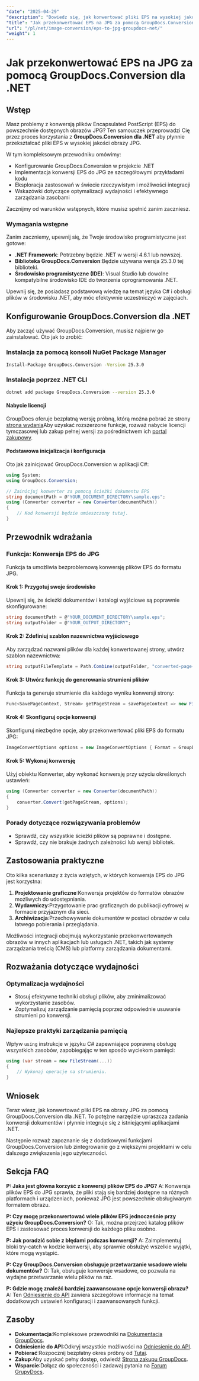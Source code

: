 ```yaml
---
"date": "2025-04-29"
"description": "Dowiedz się, jak konwertować pliki EPS na wysokiej jakości obrazy JPG przy użyciu GroupDocs.Conversion dla platformy .NET, korzystając ze szczegółowych przykładów kodu i wskazówek dotyczących wydajności."
"title": "Jak przekonwertować EPS na JPG za pomocą GroupDocs.Conversion dla .NET"
"url": "/pl/net/image-conversion/eps-to-jpg-groupdocs-net/"
"weight": 1
---
```


# Jak przekonwertować EPS na JPG za pomocą GroupDocs.Conversion dla .NET

## Wstęp

Masz problemy z konwersją plików Encapsulated PostScript (EPS) do powszechnie dostępnych obrazów JPG? Ten samouczek przeprowadzi Cię przez proces korzystania z **GroupDocs.Conversion dla .NET** aby płynnie przekształcać pliki EPS w wysokiej jakości obrazy JPG.

W tym kompleksowym przewodniku omówimy:
- Konfigurowanie GroupDocs.Conversion w projekcie .NET
- Implementacja konwersji EPS do JPG ze szczegółowymi przykładami kodu
- Eksploracja zastosowań w świecie rzeczywistym i możliwości integracji
- Wskazówki dotyczące optymalizacji wydajności i efektywnego zarządzania zasobami

Zacznijmy od warunków wstępnych, które musisz spełnić zanim zaczniesz.

### Wymagania wstępne

Zanim zaczniemy, upewnij się, że Twoje środowisko programistyczne jest gotowe:
- **.NET Framework**: Potrzebny będzie .NET w wersji 4.6.1 lub nowszej.
- **Biblioteka GroupDocs.Conversion**:Będzie używana wersja 25.3.0 tej biblioteki.
- **Środowisko programistyczne (IDE)**: Visual Studio lub dowolne kompatybilne środowisko IDE do tworzenia oprogramowania .NET.

Upewnij się, że posiadasz podstawową wiedzę na temat języka C# i obsługi plików w środowisku .NET, aby móc efektywnie uczestniczyć w zajęciach.

## Konfigurowanie GroupDocs.Conversion dla .NET

Aby zacząć używać GroupDocs.Conversion, musisz najpierw go zainstalować. Oto jak to zrobić:

### Instalacja za pomocą konsoli NuGet Package Manager
```bash
Install-Package GroupDocs.Conversion -Version 25.3.0
```

### Instalacja poprzez .NET CLI
```bash
dotnet add package GroupDocs.Conversion --version 25.3.0
```

#### Nabycie licencji

GroupDocs oferuje bezpłatną wersję próbną, którą można pobrać ze strony [strona wydania](https://releases.groupdocs.com/conversion/net/)Aby uzyskać rozszerzone funkcje, rozważ nabycie licencji tymczasowej lub zakup pełnej wersji za pośrednictwem ich [portal zakupowy](https://purchase.groupdocs.com/buy).

#### Podstawowa inicjalizacja i konfiguracja
Oto jak zainicjować GroupDocs.Conversion w aplikacji C#:

```csharp
using System;
using GroupDocs.Conversion;

// Zainicjuj konwerter za pomocą ścieżki dokumentu EPS
string documentPath = @"YOUR_DOCUMENT_DIRECTORY\sample.eps";
using (Converter converter = new Converter(documentPath))
{
    // Kod konwersji będzie umieszczony tutaj.
}
```

## Przewodnik wdrażania

### Funkcja: Konwersja EPS do JPG

Funkcja ta umożliwia bezproblemową konwersję plików EPS do formatu JPG.

#### Krok 1: Przygotuj swoje środowisko
Upewnij się, że ścieżki dokumentów i katalogi wyjściowe są poprawnie skonfigurowane:

```csharp
string documentPath = @"YOUR_DOCUMENT_DIRECTORY\sample.eps";
string outputFolder = @"YOUR_OUTPUT_DIRECTORY";
```

#### Krok 2: Zdefiniuj szablon nazewnictwa wyjściowego
Aby zarządzać nazwami plików dla każdej konwertowanej strony, utwórz szablon nazewnictwa:

```csharp
string outputFileTemplate = Path.Combine(outputFolder, "converted-page-{0}.jpg");
```

#### Krok 3: Utwórz funkcję do generowania strumieni plików
Funkcja ta generuje strumienie dla każdego wyniku konwersji strony:

```csharp
Func<SavePageContext, Stream> getPageStream = savePageContext => new FileStream(string.Format(outputFileTemplate, savePageContext.Page), FileMode.Create);
```

#### Krok 4: Skonfiguruj opcje konwersji
Skonfiguruj niezbędne opcje, aby przekonwertować pliki EPS do formatu JPG:

```csharp
ImageConvertOptions options = new ImageConvertOptions { Format = GroupDocs.Conversion.FileTypes.ImageFileType.Jpg };
```

#### Krok 5: Wykonaj konwersję
Użyj obiektu Konwerter, aby wykonać konwersję przy użyciu określonych ustawień:

```csharp
using (Converter converter = new Converter(documentPath))
{
    converter.Convert(getPageStream, options);
}
```

### Porady dotyczące rozwiązywania problemów
- Sprawdź, czy wszystkie ścieżki plików są poprawne i dostępne.
- Sprawdź, czy nie brakuje żadnych zależności lub wersji bibliotek.

## Zastosowania praktyczne

Oto kilka scenariuszy z życia wziętych, w których konwersja EPS do JPG jest korzystna:
1. **Projektowanie graficzne**:Konwersja projektów do formatów obrazów możliwych do udostępniania.
2. **Wydawniczy**:Przygotowanie prac graficznych do publikacji cyfrowej w formacie przyjaznym dla sieci.
3. **Archiwizacja**:Przechowywanie dokumentów w postaci obrazów w celu łatwego pobierania i przeglądania.

Możliwości integracji obejmują wykorzystanie przekonwertowanych obrazów w innych aplikacjach lub usługach .NET, takich jak systemy zarządzania treścią (CMS) lub platformy zarządzania dokumentami.

## Rozważania dotyczące wydajności
### Optymalizacja wydajności
- Stosuj efektywne techniki obsługi plików, aby zminimalizować wykorzystanie zasobów.
- Zoptymalizuj zarządzanie pamięcią poprzez odpowiednie usuwanie strumieni po konwersji.

### Najlepsze praktyki zarządzania pamięcią
Wpływ `using` instrukcje w języku C# zapewniające poprawną obsługę wszystkich zasobów, zapobiegając w ten sposób wyciekom pamięci:

```csharp
using (var stream = new FileStream(...))
{
    // Wykonaj operacje na strumieniu.
}
```

## Wniosek

Teraz wiesz, jak konwertować pliki EPS na obrazy JPG za pomocą GroupDocs.Conversion dla .NET. To potężne narzędzie upraszcza zadania konwersji dokumentów i płynnie integruje się z istniejącymi aplikacjami .NET.

Następnie rozważ zapoznanie się z dodatkowymi funkcjami GroupDocs.Conversion lub zintegrowanie go z większymi projektami w celu dalszego zwiększenia jego użyteczności.

## Sekcja FAQ
**P: Jaka jest główna korzyść z konwersji plików EPS do JPG?**
A: Konwersja plików EPS do JPG sprawia, że pliki stają się bardziej dostępne na różnych platformach i urządzeniach, ponieważ JPG jest powszechnie obsługiwanym formatem obrazu.

**P: Czy mogę przekonwertować wiele plików EPS jednocześnie przy użyciu GroupDocs.Conversion?**
O: Tak, można przejrzeć katalog plików EPS i zastosować proces konwersji do każdego pliku osobno.

**P: Jak poradzić sobie z błędami podczas konwersji?**
A: Zaimplementuj bloki try-catch w kodzie konwersji, aby sprawnie obsłużyć wszelkie wyjątki, które mogą wystąpić.

**P: Czy GroupDocs.Conversion obsługuje przetwarzanie wsadowe wielu dokumentów?**
O: Tak, obsługuje konwersje wsadowe, co pozwala na wydajne przetwarzanie wielu plików na raz.

**P: Gdzie mogę znaleźć bardziej zaawansowane opcje konwersji obrazu?**
A: Ten [Odniesienie do API](https://reference.groupdocs.com/conversion/net/) zawiera szczegółowe informacje na temat dodatkowych ustawień konfiguracji i zaawansowanych funkcji.

## Zasoby
- **Dokumentacja**:Kompleksowe przewodniki na [Dokumentacja GroupDocs](https://docs.groupdocs.com/conversion/net/).
- **Odniesienie do API**:Odkryj wszystkie możliwości na [Odniesienie do API](https://reference.groupdocs.com/conversion/net/).
- **Pobierać**:Rozpocznij bezpłatny okres próbny od [Tutaj](https://releases.groupdocs.com/conversion/net/).
- **Zakup**:Aby uzyskać pełny dostęp, odwiedź [Strona zakupu GroupDocs](https://purchase.groupdocs.com/buy).
- **Wsparcie**:Dołącz do społeczności i zadawaj pytania na [Forum GrupyDocs](https://forum.groupdocs.com/c/conversion/10).